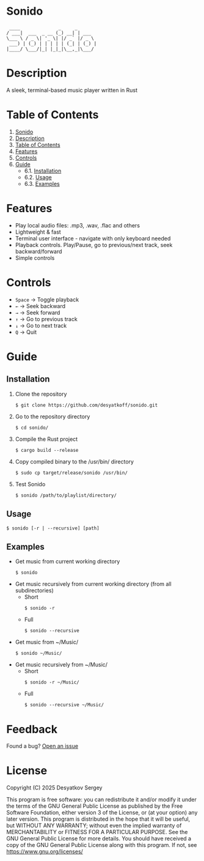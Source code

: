 # Sonido

```
 ____              _     _       
/ ___|  ___  _ __ (_) __| | ___  
\___ \ / _ \| '_ \| |/ _` |/ _ \ 
 ___) | (_) | | | | | (_| | (_) |
|____/ \___/|_| |_|_|\__,_|\___/
```


# Description

A sleek, terminal-based music player written in Rust


# Table of Contents

1. [Sonido](#sonido)
2. [Description](#description)
3. [Table of Contents](#table-of-contents)
4. [Features](#features)
5. [Controls](#controls)
6. [Guide](#guide)
    * 6.1. [Installation](#installation)
    * 6.2. [Usage](#usage)
    * 6.3. [Examples](#examples)


# Features

* Play local audio files: .mp3, .wav, .flac and others
* Lightweight & fast
* Terminal user interface - navigate with only keyboard needed
* Playback controls. Play/Pause, go to previous/next track, seek backward/forward
* Simple controls


# Controls

* `Space` -> Toggle playback
* `←` -> Seek backward
* `→` -> Seek forward
* `↑` -> Go to previous track
* `↓` -> Go to next track
* `Q` -> Quit


# Guide

## Installation

1. Clone the repository
    ```Shell
    $ git clone https://github.com/desyatkoff/sonido.git
    ```
2. Go to the repository directory
    ```Shell
    $ cd sonido/
    ```
3. Compile the Rust project
    ```Shell
    $ cargo build --release
    ```
4. Copy compiled binary to the /usr/bin/ directory
    ```Shell
    $ sudo cp target/release/sonido /usr/bin/
    ```
5. Test Sonido
    ```Shell
    $ sonido /path/to/playlist/directory/
    ```


## Usage

```Shell
$ sonido [-r | --recursive] [path]
```


## Examples

* Get music from current working directory
    ```Shell
    $ sonido
    ```
* Get music recursively from current working directory (from all subdirectories)
    + Short
        ```Shell
        $ sonido -r
        ```
    + Full
        ```Shell
        $ sonido --recursive
        ```
* Get music from ~/Music/
    ```Shell
    $ sonido ~/Music/
    ```
* Get music recursively from ~/Music/
    + Short
        ```Shell
        $ sonido -r ~/Music/
        ```
    + Full
        ```Shell
        $ sonido --recursive ~/Music/
        ```


# Feedback  

Found a bug? [Open an issue](https://github.com/desyatkoff/sonido/issues/new)


# License

Copyright (C) 2025 Desyatkov Sergey

This program is free software: you can redistribute it and/or modify it under the terms of the GNU General Public License as published by the Free Software Foundation, either version 3 of the License, or (at your option) any later version. This program is distributed in the hope that it will be useful, but WITHOUT ANY WARRANTY; without even the implied warranty of MERCHANTABILITY or FITNESS FOR A PARTICULAR PURPOSE. See the GNU General Public License for more details. You should have received a copy of the GNU General Public License along with this program. If not, see <https://www.gnu.org/licenses/>

